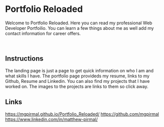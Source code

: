 # Portfolio Reloaded

Welcome to Portfolio Reloaded. Here you can read my professional Web Developer Portfoilio. You can learn a few things about me as well add my contact information for career offers.

<img href="assets/Index2.png">

<img href= "assets/Port.png">

## Instructions

The landing page is just a page to get quick information on who I am and what skills I have. The portfolio page provideds my resume, links to my Github, Resume and Linkedin. You can also find my projects that I have worked on. The images to the projects are links to them so click away.

## Links

https://mgpirmal.github.io/Portfolio_Reloaded/
https://github.com/mgpirmal
https://www.linkedin.com/in/matthew-pirmal/


<!-- Matthew Pirmal -->
